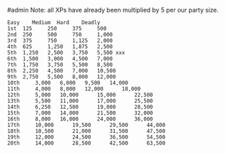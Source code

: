 #admin 
Note: all XPs have already been multiplied by 5 per our party size.

	Easy	Medium	Hard	Deadly
	1st	 125 	 250 	 375 	 500 
	2nd	 250 	 500 	 750 	 1,000 
	3rd	 375 	 750 	 1,125 	 2,000 
	4th	 625 	 1,250 	 1,875 	 2,500 
	5th	 1,250 	 2,500 	 3,750 	 5,500 xxx
	6th	 1,500 	 3,000 	 4,500 	 7,000 
	7th	 1,750 	 3,750 	 5,500 	 8,500 
	8th	 2,250 	 4,500 	 7,000 	 10,500 
	9th	 2,750 	 5,500 	 8,000 	 12,000 
	10th	 3,000 	 6,000 	 9,500 	 14,000 
	11th	 4,000 	 8,000 	 12,000 	 18,000 
	12th	 5,000 	 10,000 	 15,000 	 22,500 
	13th	 5,500 	 11,000 	 17,000 	 25,500 
	14th	 6,250 	 12,500 	 19,000 	 28,500 
	15th	 7,000 	 14,000 	 21,500 	 32,000 
	16th	 8,000 	 16,000 	 24,000 	 36,000 
	17th	 10,000 	 19,500 	 29,500 	 44,000 
	18th	 10,500 	 21,000 	 31,500 	 47,500 
	19th	 12,000 	 24,500 	 36,500 	 54,500 
	20th	 14,000 	 28,500 	 42,500 	 63,500 
